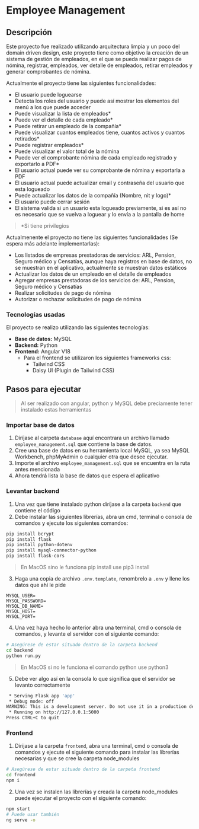 # Employee Management

## Descripción
Este proyecto fue realizado utilizando arquitectura limpia y un poco del domain driven design, este proyecto tiene como objetivo la creación de un sistema de gestión de empleados, en el que se pueda realizar pagos de nómina, registrar, empleados, ver detalle de empleados, retirar empleados y generar comprobantes de nómina.

Actualmente el proyecto tiene las siguientes funcionalidades:

- El usuario puede loguearse
- Detecta los roles del usuario y puede así mostrar los elementos del menú a los que puede acceder
- Puede visualizar la lista de empleados*
- Puede ver el detalle de cada empleado*
- Puede retirar un empleado de la compañía*
- Puede visualizar cuantos empleados tiene, cuantos activos y cuantos retirados*
- Puede registrar empleados*
- Puede visualizar el valor total de la nómina
- Puede ver el comprobante nómina de cada empleado registrado y exportarlo a PDF*
- El usuario actual puede ver su comprobante de nómina y exportarla a PDF
- El usuario actual puede actualizar email y contraseña del usuario que esta logueado
- Puede actualizar los datos de la compañía (Nombre, nit y logo)*
- El usuario puede cerrar sesión
- El sistema valida si un usuario esta logueado previamente, si es así no es necesario que se vuelva a loguear y lo envía a la pantalla de home

> *Si tiene privilegios


Actualmenente el proyecto no tiene las siguientes funcionalidades (Se espera más adelante implementarlas):

- Los listados de empresas prestadoras de servicios: ARL, Pension, Seguro médico y Censatías, aunque haya registros en base de datos, no se muestran en el aplicativo, actualmente se muestran datos estáticos
- Actualizar los datos de un empleado en el detalle de empleados
- Agregar empresas prestadoras de los servicios de: ARL, Pension, Seguro médico y Censatías
- Realizar solicitudes de pago de nómina
- Autorizar o rechazar solicitudes de pago de nómina

### Tecnologías usadas
El proyecto se realizo utilizando las siguientes tecnologías:

- **Base de datos:** MySQL
- **Backend:** Python
- **Frontend:** Angular V18
    - Para el frontend se utilizaron los siguientes frameworks css:
        - Tailwind CSS
        - Daisy UI (Plugin de Tailwind CSS)

## Pasos para ejecutar

> Al ser realizado con angular, python y MySQL debe preciamente tener instalado estas herramientas

### Importar base de datos
1. Diríjase al carpeta `database` aquí encontrara un archivo llamado `employee_management.sql` que contiene la base de datos.
2. Cree una base de datos en su herramienta local MySQL, ya sea MySQL Workbench, phpMyAdmin o cualquier otra que desee ejecutar.
3. Importe el archivo `employee_management.sql` que se encuentra en la ruta antes mencionada
4. Ahora tendrá lista la base de datos que espera el aplicativo

### Levantar backend
1. Una vez que tiene instalado python diríjase a la carpeta `backend` que contiene el código
2. Debe instalar las siguientes librerías, abra un cmd, terminal o consola de comandos y ejecute los siguientes comandos:
```sh
pip install bcrypt 
pip install flask
pip install python-dotenv
pip install mysql-connector-python
pip install flask-cors
```
> En MacOS sino le funciona pip install use pip3 install
3. Haga una copia de archivo `.env.template`, renombrelo a `.env` y llene los datos que ahí le pide
```env
MYSQL_USER=
MYSQL_PASSWORD=
MYSQL_DB_NAME=
MYSQL_HOST=
MYSQL_PORT=
```
4. Una vez haya hecho lo anterior abra una terminal, cmd o consola de comandos, y levante el servidor con el siguiente comando:
```sh
# Asegúrese de estar situado dentro de la carpeta backend
cd backend
python run.py
```
> En MacOS si no le funciona el comando python use python3
5. Debe ver algo así en la consola lo que significa que el servidor se levanto correctamente
```sh
 * Serving Flask app 'app'
 * Debug mode: off
WARNING: This is a development server. Do not use it in a production deployment. Use a production WSGI server instead.
 * Running on http://127.0.0.1:5000
Press CTRL+C to quit
```

### Frontend
1. Dirijase a la carpeta `frontend`, abra una terminal, cmd o consola de comandos y ejecute el siguiente comando para instalar las librerías necesarias  y que se cree la carpeta node_modules
```sh
# Asegúrese de estar situado dentro de la carpeta frontend
cd frontend
npm i
```
2. Una vez se instalen las librerías y creada la carpeta node_modules puede ejecutar el proyecto con el siguiente comando:
```sh
npm start
# Puede usar también
ng serve -o
```